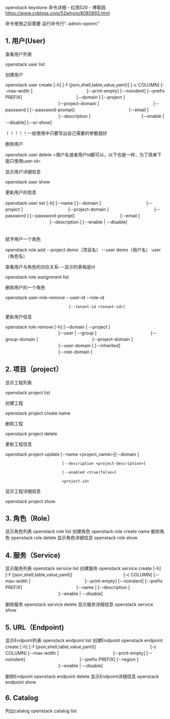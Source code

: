 openstack keystone 命令详细 - 红雨520 - 博客园 https://www.cnblogs.com/52why/p/8080893.html

命令使用之前需要  运行命令行“. admin-openrc”

## 1. 用户(User)

查看用户列表

 openstack user list

创建用户

openstack user create [-h] [-f {json,shell,table,value,yaml}]
                                           [-c COLUMN] [--max-width <integer>]
　　　　　　　　　　　　[--print-empty] [--noindent] [--prefix PREFIX]
　　　　　　　　　　　　[--domain <domain>] [--project <project>]
　　　　　　　　　　　　[--project-domain <project-domain>]
　　　　　　　　　　　　[--password <password>] [--password-prompt]
　　　　　　　　　　　　[--email <email-address>]
　　　　　　　　　　　　[--description <description>]
　　　　　　　　　　　   [--enable | --disable] [--or-show]
　　　　　　　　　　　　<name>

！！！！！一般使用中只要写出自己需要的参数就好

删除用户

 openstack user delete <用户名或者用户id都可以，以下也是一样，为了简单下面只使用user-id>

显示用户详细信息

 openstack user show <user-id>

更新用户的信息

openstack user set [-h] [--name <name>] [--domain <domain>]
　　　　　　　　　　[--project <project>]
　　　　　　　　　　[--project-domain <project-domain>]
　　　　　　　　　　[--password <password>] [--password-prompt]
　　　　　　　　　　[--email <email-address>]
　　　　　　　　　　[--description <description>] [--enable | --disable]
　　　　　　　　　　<user>

  赋予用户一个角色

 openstack role add --project demo（项目名） --user demo（用户名） user（角色名）

查看用户与角色的对应关系---显示的表格是id

 openstack role assignment list

删除用户的一个角色

openstack user-role-remove --user-id <user-id> --role-id <role-id>

                                [--tenant-id <tenant-id>]

更新用户信息

openstack role remove [-h] [--domain <domain> | --project <project>]
　　　　　　　　　　　　[--user <user> | --group <group>]
　　　　　　　　　　　　[--group-domain <group-domain>]
　　　　　　　　　　　　[--project-domain <project-domain>]
　　　　　　　　　　　　[--user-domain <user-domain>] [--inherited]
　　　　　　　　　　　　[--role-domain <role-domain>]
　　　　　　　　　　　　<role>

## 2. 项目（project）

显示工程列表

 openstack project list

创建工程

 openstack project create name 

删除工程

 openstack project delete <project-id>

更新工程信息

 openstack project-update [--name <project_name>][--domain <domain>]

                             [--description <project-description>]

                             [--enabled <true|false>]

                             <project-id>

显示工程详细信息

 openstack project show<project-id>

## 3. 角色（Role）

显示角色列表
openstack role list
创建角色
 openstack role create name
删除角色
 openstack role delete <role-id>
显示角色详细信息
 openstack role show <role-id>

## 4. 服务（Service)

显示服务列表
openstack service list
创建服务
openstack service create [-h] [-f {json,shell,table,value,yaml}]
　　　　　　　　　　　    [-c COLUMN] [--max-width <integer>]
　　　　　　　　　　　　[--print-empty] [--noindent] [--prefix PREFIX]
　　　　　　　　　　　　[--name <name>] [--description <description>]
　　　　　　　　　　　　[--enable | --disable]
　　　　　　　　　　　　<type>

删除服务
 openstack service delete <service-id>
显示服务详细信息
 openstack service show <service-id>

## 5. URL（Endpoint)

显示Endpoint列表
openstack endpoint list
创建Endpoint
openstack endpoint create [-h] [-f {json,shell,table,value,yaml}]
　　　　　　　　　　　　[-c COLUMN] [--max-width <integer>]
　　　　　　　　　　　　[--print-empty] [--noindent]
　　　　　　　　　　　　[--prefix PREFIX] [--region <region-id>]
　　　　　　　　　　　　[--enable | --disable]
　　　　　　　　　　　　<service> <interface> <url>

删除Endpoint
  openstack endpoint delete <endpoint-id>
显示Endpoint详细信息
 openstack endpoint show <service-id>

## 6. Catalog

列出catalog
 openstack catalog list